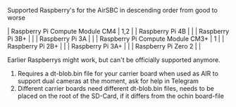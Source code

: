 Supported Raspberry's for the AirSBC in descending order from good to worse 

| Raspberry Pi Compute Module CM4       |  1,2    |
| Raspberry Pi 4B                       |         |
| Raspberry Pi 3B+                      |         |
| Raspberry Pi 3A                       |         |
| Raspberry Pi Compute Module CM3+      |  1      |
| Raspberry Pi 2B+                      |         | 
| Raspberry Pi 3A+                      |         |
| Raspberry Pi Zero 2                   |         |

Earlier Raspberrys might work, but can't be officially supported anymore.



1. Requires a dt-blob.bin file for your carrier board when used as AIR to support dual cameras at the moment, ask for help in Telegram
2. Different carrier boards need different dt-blob.bin files, needs to be placed on the root of the SD-Card, if it differs from the ochin board-file
